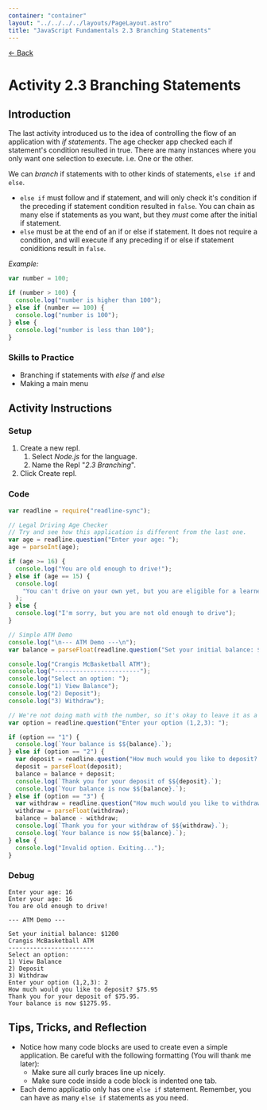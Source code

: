 ```yaml
---
container: "container"
layout: "../../../../layouts/PageLayout.astro"
title: "JavaScript Fundamentals 2.3 Branching Statements"
---
```


[← Back](../)

# Activity 2.3 Branching Statements

## Introduction

The last activity introduced us to the idea of controlling the flow of an application with _if statements_. The age checker app checked each if statement's condition resulted in true. There are many instances where you only want one selection to execute. i.e. One or the other.

We can _branch_ if statements with to other kinds of statements, `else if` and `else`.

- `else if` must follow and if statement, and will only check it's condition if the preceding if statement condition resulted in `false`. You can chain as many else if statements as you want, but they _must_ come after the initial if statement.
- `else` must be at the end of an if or else if statement. It does not require a condition, and will execute if any preceding if or else if statement coniditions result in `false`.

_Example:_

```js
var number = 100;

if (number > 100) {
  console.log("number is higher than 100");
} else if (number == 100) {
  console.log("number is 100");
} else {
  console.log("number is less than 100");
}
```

### Skills to Practice

- Branching if statements with _else if_ and _else_
- Making a main menu

## Activity Instructions

### Setup

1. Create a new repl.
   1. Select _Node.js_ for the language.
   2. Name the Repl "_2.3 Branching_".
2. Click Create repl.

### Code

```javascript
var readline = require("readline-sync");

// Legal Driving Age Checker
// Try and see how this application is different from the last one.
var age = readline.question("Enter your age: ");
age = parseInt(age);

if (age >= 16) {
  console.log("You are old enough to drive!");
} else if (age == 15) {
  console.log(
    "You can't drive on your own yet, but you are eligible for a learners permit."
  );
} else {
  console.log("I'm sorry, but you are not old enough to drive");
}

// Simple ATM Demo
console.log("\n--- ATM Demo ---\n");
var balance = parseFloat(readline.question("Set your initial balance: $"));

console.log("Crangis McBasketball ATM");
console.log("------------------------");
console.log("Select an option: ");
console.log("1) View Balance");
console.log("2) Deposit");
console.log("3) Withdraw");

// We're not doing math with the number, so it's okay to leave it as a string.
var option = readline.question("Enter your option (1,2,3): ");

if (option == "1") {
  console.log(`Your balance is $${balance}.`);
} else if (option == "2") {
  var deposit = readline.question("How much would you like to deposit? $");
  deposit = parseFloat(deposit);
  balance = balance + deposit;
  console.log(`Thank you for your deposit of $${deposit}.`);
  console.log(`Your balance is now $${balance}.`);
} else if (option == "3") {
  var withdraw = readline.question("How much would you like to withdraw? $");
  withdraw = parseFloat(withdraw);
  balance = balance - withdraw;
  console.log(`Thank you for your withdraw of $${withdraw}.`);
  console.log(`Your balance is now $${balance}.`);
} else {
  console.log("Invalid option. Exiting...");
}
```

### Debug

```
Enter your age: 16
Enter your age: 16
You are old enough to drive!

--- ATM Demo ---

Set your initial balance: $1200
Crangis McBasketball ATM
------------------------
Select an option:
1) View Balance
2) Deposit
3) Withdraw
Enter your option (1,2,3): 2
How much would you like to deposit? $75.95
Thank you for your deposit of $75.95.
Your balance is now $1275.95.
```

## Tips, Tricks, and Reflection

- Notice how many code blocks are used to create even a simple application. Be careful with the following formatting (You will thank me later):
  - Make sure all curly braces line up nicely.
  - Make sure code inside a code block is indented one tab.
- Each demo applicatio only has one `else if` statement. Remember, you can have as many `else if` statements as you need.
